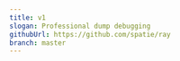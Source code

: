 ```yaml
---
title: v1
slogan: Professional dump debugging
githubUrl: https://github.com/spatie/ray
branch: master
---
```

